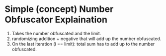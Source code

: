 # Simple (concept) Number Obfuscator Explaination
1. Takes the number obfuscated and the limit.
2. randomizing addition + negative that will add up the number obfuscated.
3. On the last iteration (i == limit): total sum has to add up to the number obfuscated.
